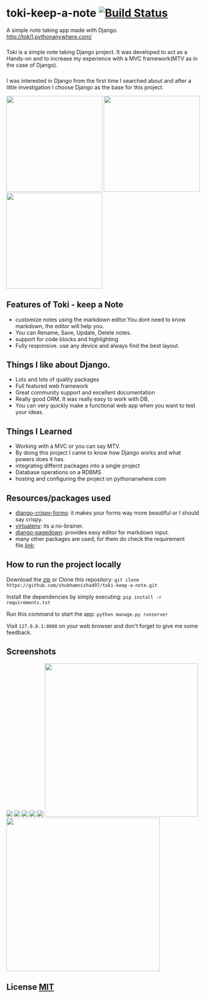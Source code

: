 # toki-keep-a-note   [![Build Status](https://travis-ci.org/shubhamnishad97/toki-keep-a-note.svg?branch=master)](https://travis-ci.org/shubhamnishad97/toki-keep-a-note)
A simple note taking app made with Django. http://toki1.pythonanywhere.com/
##### 

Toki is a simple note taking Django project. It was developed to act as a Hands-on and to increase my experience with a MVC framework(MTV as in the case of Django).

##### 

I was interested in Django from the first time I searched about and after a little investigation I choose Django as the base for this project.

<img src="static/toki-screenshots/mobile/home.png" width="250">   <img src="static/toki-screenshots/mobile/addNote.png" width="250">   <img src="static/toki-screenshots/mobile/notesIndex.png" width="250">

## Features of Toki - keep a Note

*   customize notes using the markdown editor.You dont need to know markdown, the editor will help you.
*   You can Rename, Save, Update, Delete notes.
*   support for code blocks and highlighting
*   Fully responsive. use any device and always find the best layout.

## Things I like about Django.

*   Lots and lots of quality packages
*   Full featured web framework
*   Great community support and excellent documentation
*   Really good ORM. It was really easy to work with DB.
*   You can very quickly make a functional web app when you want to test your ideas.

## Things I Learned

*   Working with a MVC or you can say MTV.
*   By doing this project I came to know how Django works and what powers does it has.
*   integrating differnt packages into a single project
*   Database operations on a RDBMS
*   hosting and configuring the project on pythonanwhere.com

## Resources/packages used

*   [django-crispy-forms](http://django-crispy-forms.readthedocs.io/en/latest/): it makes your forms way more beautiful or I should say crispy.
*   [virtualenv](https://virtualenv.pypa.io/en/stable/): its a no-brainer.
*   [django-pagedown](https://github.com/timmyomahony/django-pagedown): provides easy editor for markdown input.
*   many other packages are used, for them do check the requirement file.[link](https://github.com/shubhamnishad97/toki-keep-a-note/blob/master/requirements.txt): 


## How to run the project locally

Download the [zip](https://github.com/shubhamnishad97/toki-keep-a-note/archive/master.zip) or Clone this repository:
`git clone https://github.com/shubhamnishad97/toki-keep-a-note.git`

Install the dependencies by simply executing:
`pip install -r requirements.txt`

Run this command to start the app:
`python manage.py runserver`

Visit `127.0.0.1:8000` on your web browser and don't forget to give me some feedback.



## Screenshots

![](static/toki-screenshots/desktop/notesIndex.PNG) 
![](static/toki-screenshots/desktop/addNotes.PNG) 
![](static/toki-screenshots/desktop/editOrDelete.PNG) 
![](static/toki-screenshots/desktop/userProfile.PNG) 
![](static/toki-screenshots/desktop/adminUserLayout.PNG)
<img src="static/toki-screenshots/desktop/signup.PNG" width="400">
<img src="static/toki-screenshots/desktop/login.PNG" width="400">



## License [MIT](https://github.com/shubhamnishad97/toki-keep-a-note/blob/master/LICENSE)
